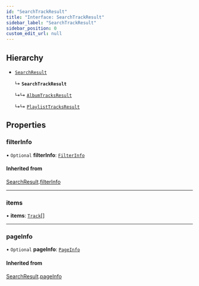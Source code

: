 ```yaml
---
id: "SearchTrackResult"
title: "Interface: SearchTrackResult"
sidebar_label: "SearchTrackResult"
sidebar_position: 0
custom_edit_url: null
---
```


## Hierarchy

- [`SearchResult`](SearchResult.md)

  ↳ **`SearchTrackResult`**

  ↳↳ [`AlbumTracksResult`](AlbumTracksResult.md)

  ↳↳ [`PlaylistTracksResult`](PlaylistTracksResult.md)

## Properties

### filterInfo

• `Optional` **filterInfo**: [`FilterInfo`](FilterInfo.md)

#### Inherited from

[SearchResult](SearchResult.md).[filterInfo](SearchResult.md#filterinfo)

___

### items

• **items**: [`Track`](Track.md)[]

___

### pageInfo

• `Optional` **pageInfo**: [`PageInfo`](PageInfo.md)

#### Inherited from

[SearchResult](SearchResult.md).[pageInfo](SearchResult.md#pageinfo)

